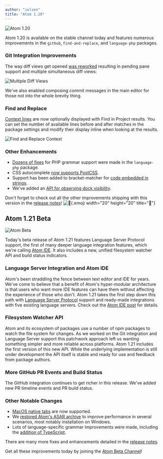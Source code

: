```yaml
---
author: "iolsen"
title: "Atom 1.20"
---
```


![Atom 1.20](/assets/images/blog.atom.io/img/posts/release-1-20.png)

Atom 1.20 is available on the stable channel today and features numerous improvements in the `github`, `find-and-replace`, and `language-php` packages.

<!--more-->

### Git Integration Improvements

The way diff views get opened [was reworked](https://github.com/atom/github/pull/1016) resulting in pending pane support and multiple simultaneous diff views:

![Multiple Diff Views](/assets/images/blog.atom.io/img/posts/multiple-diff-views.gif)

We've also enabled composing commit messages in the main editor for those not into the whole brevity thing.

### Find and Replace

[Context lines](https://github.com/atom/find-and-replace/pull/908) are now optionally displayed with Find in Project results. You can set the number of available lines before and after matches in the package settings and modify their display inline when looking at the results.

![Find and Replace Context](/assets/images/blog.atom.io/img/posts/find-and-replace-context.png)

### Other Enhancements

- [Dozens of fixes](https://github.com/atom/language-php/pulls?utf8=%E2%9C%93&q=is%3Apr%20is%3Aclosed%20merged%3A2017-06-08..2017-08-03) for PHP grammar support were made in the `language-php` package.
- CSS autocomplete [now supports PostCSS](https://github.com/atom/autocomplete-css/pull/80).
- Support has been added to bracket-matcher for [code embedded in strings](https://github.com/atom/bracket-matcher/pull/294).
- We've added an [API for observing dock visibility](https://github.com/atom/atom/pull/14736).

<!-- release notes -->

Don't forget to check out all the other improvements shipping with this version in the [release notes](https://github.com/atom/atom/releases/tag/v1.20.0)! ![:memo:](https://github.githubassets.com/images/icons/emoji/unicode/1f4dd.png){.emoji width="20" height="20" title=":memo:"}

## Atom 1.21 Beta

![Atom Beta](/assets/images/blog.atom.io/img/release-beta.png)

Today's beta release of Atom 1.21 features Language Server Protocol support, the first of many deeper language integration features, which we're calling [Atom IDE](https://atom.io/ide). It also includes a new, unified filesystem watcher API and build status indicators.

### Language Server Integration and Atom IDE

Atom's been straddling the fence between text editor and IDE for years. We've come to believe that a benefit of Atom's hyper-modular architecture is that users who want more IDE features can have them without affecting the experience of those who don't. Atom 1.21 takes the first step down this path with [Language Server Protocol](http://langserver.org/) support and ready-made integrations with five existing language servers. Check out the [Atom IDE post](announcing-atom-ide.html) for details.

### Filesystem Watcher API

Atom and its ecosystem of packages use a number of npm packages to watch the file system for changes. As we worked on the Git integration and Language Server support this patchwork approach left us wanting something simpler and more reliable across platforms. Atom 1.21 includes the first version of this new API. While the underlying implementation is still under development the API itself is stable and ready for use and feedback from package authors.

### More GitHub PR Events and Build Status

The GitHub integration continues to get richer in this release. We've added new PR timeline events and PR build status.

### Other Notable Changes

- [MacOS native tabs](https://github.com/atom/atom/pull/14711) are now supported.
- We [restored Atom's ASAR archive](https://github.com/atom/atom/pull/14682) to improve performance in several scenarios, most notably installation on Windows.
- Lots of language-specific grammar improvements were made, including the [addition of TypeScript](https://github.com/atom/language-typescript).

<!-- release notes -->

There are many more fixes and enhancements detailed in the [release notes](https://github.com/atom/atom/releases/tag/v1.21.0-beta0).

Get all these improvements today by joining the [Atom Beta Channel](https://atom.io/beta)!

